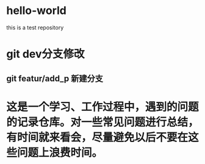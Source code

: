 # hello-world
this is a test repository


# git dev分支修改 

## git featur/add_p 新建分支

# 这是一个学习、工作过程中，遇到的问题的记录仓库。对一些常见问题进行总结，有时间就来看会，尽量避免以后不要在这些问题上浪费时间。